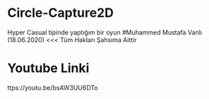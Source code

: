 # Circle-Capture2D
Hyper Casual tipinde yaptığım bir oyun #Muhammed Mustafa Vanlı (18.06.2020) &lt;&lt;&lt; Tüm Hakları Şahsıma Aittir

# Youtube Linki

ttps://youtu.be/bsAW3UU6DTo
